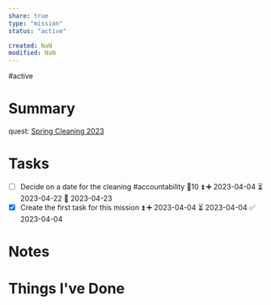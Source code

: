 ```yaml
---
share: true
type: "mission"
status: "active"

created: NaN 
modified: NaN
---
```

#active 
# Summary
quest: [Spring Cleaning 2023](./Spring%20Cleaning%202023.md)
# Tasks
- [ ] Decide on a date for the cleaning #accountability 🥄10 ⏫ ➕ 2023-04-04 ⏳ 2023-04-22 📅 2023-04-23
- [x] Create the first task for this mission ⏫ ➕ 2023-04-04 ⏳ 2023-04-04 ✅ 2023-04-04

# Notes

# Things I've Done